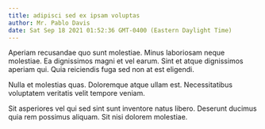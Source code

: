 ```yaml
---
title: adipisci sed ex ipsam voluptas
author: Mr. Pablo Davis
date: Sat Sep 18 2021 01:52:36 GMT-0400 (Eastern Daylight Time)
---
```

Aperiam recusandae quo sunt molestiae. Minus laboriosam neque molestiae. Ea dignissimos magni et vel earum. Sint et atque dignissimos aperiam qui. Quia reiciendis fuga sed non at est eligendi.

 Nulla et molestias quas. Doloremque atque ullam est. Necessitatibus voluptatem veritatis velit tempore veniam.

 Sit asperiores vel qui sed sint sunt inventore natus libero. Deserunt ducimus quia rem possimus aliquam. Sit nisi dolorem molestiae.